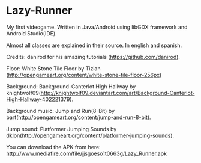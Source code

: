 # Lazy-Runner
My first videogame. Written in Java/Android using libGDX framework and Android Studio(IDE).

Almost all classes are explained in their source. In english and spanish. 

Credits:
danirod for his amazing tutorials (https://github.com/danirod).

Floor: White Stone Tile Floor by Tizian (http://opengameart.org/content/white-stone-tile-floor-256px)

Background: Background-Canterlot High Hallway by knightwolf09(http://knightwolf09.deviantart.com/art/Background-Canterlot-High-Hallway-402221379).

Background music: Jump and Run(8-Bit) by bart(http://opengameart.org/content/jump-and-run-8-bit).

Jump sound: Platformer Jumping Sounds by dklon(http://opengameart.org/content/platformer-jumping-sounds).


You can download the APK from here: http://www.mediafire.com/file/jjsgoeso1t0663g/Lazy_Runner.apk
